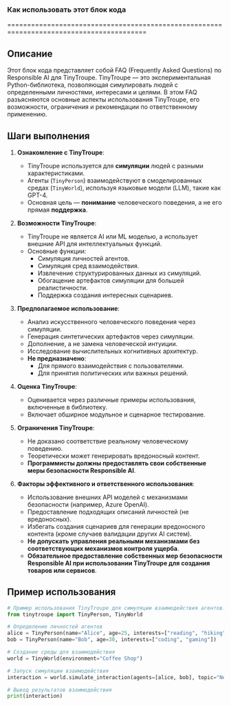 ### Как использовать этот блок кода
=========================================================================================

Описание
-------------------------
Этот блок кода представляет собой FAQ (Frequently Asked Questions) по Responsible AI для TinyTroupe. TinyTroupe — это экспериментальная Python-библиотека, позволяющая симулировать людей с определенными личностями, интересами и целями. В этом FAQ разъясняются основные аспекты использования TinyTroupe, его возможности, ограничения и рекомендации по ответственному применению.

Шаги выполнения
-------------------------
1. **Ознакомление с TinyTroupe**:
   - TinyTroupe используется для **симуляции** людей с разными характеристиками.
   - Агенты (`TinyPerson`) взаимодействуют в смоделированных средах (`TinyWorld`), используя языковые модели (LLM), такие как GPT-4.
   - Основная цель — **понимание** человеческого поведения, а не его прямая **поддержка**.

2. **Возможности TinyTroupe**:
   - TinyTroupe не является AI или ML моделью, а использует внешние API для интеллектуальных функций.
   - Основные функции:
     - Симуляция личностей агентов.
     - Симуляция сред взаимодействия.
     - Извлечение структурированных данных из симуляций.
     - Обогащение артефактов симуляции для большей реалистичности.
     - Поддержка создания интересных сценариев.

3. **Предполагаемое использование**:
   - Анализ искусственного человеческого поведения через симуляции.
   - Генерация синтетических артефактов через симуляции.
   - Дополнение, а не замена человеческой интуиции.
   - Исследование вычислительных когнитивных архитектур.
   - **Не предназначено**:
     - Для прямого взаимодействия с пользователями.
     - Для принятия политических или важных решений.

4. **Оценка TinyTroupe**:
   - Оценивается через различные примеры использования, включенные в библиотеку.
   - Включает обширное модульное и сценарное тестирование.

5. **Ограничения TinyTroupe**:
   - Не доказано соответствие реальному человеческому поведению.
   - Теоретически может генерировать вредоносный контент.
   - **Программисты должны предоставлять свои собственные меры безопасности Responsible AI**.

6. **Факторы эффективного и ответственного использования**:
   - Использование внешних API моделей с механизмами безопасности (например, Azure OpenAI).
   - Предоставление подходящих описаний личностей (не вредоносных).
   - Избегать создания сценариев для генерации вредоносного контента (кроме случаев валидации других AI систем).
   - **Не допускать управления реальными механизмами без соответствующих механизмов контроля ущерба**.
   - **Обязательное предоставление собственных мер безопасности Responsible AI при использовании TinyTroupe для создания товаров или сервисов**.

Пример использования
-------------------------

```python
# Пример использования TinyTroupe для симуляции взаимодействия агентов.
from tinytroupe import TinyPerson, TinyWorld

# Определение личностей агентов
alice = TinyPerson(name="Alice", age=25, interests=["reading", "hiking"])
bob = TinyPerson(name="Bob", age=30, interests=["coding", "gaming"])

# Создание среды для взаимодействия
world = TinyWorld(environment="Coffee Shop")

# Запуск симуляции взаимодействия
interaction = world.simulate_interaction(agents=[alice, bob], topic="New book")

# Вывод результатов взаимодействия
print(interaction)